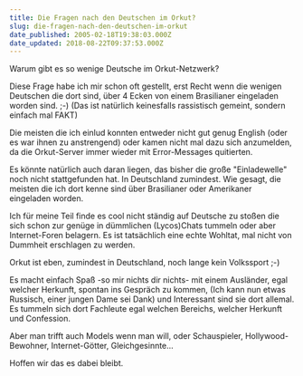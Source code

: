 ```yaml
---
title: Die Fragen nach den Deutschen im Orkut?
slug: die-fragen-nach-den-deutschen-im-orkut
date_published: 2005-02-18T19:38:03.000Z
date_updated: 2018-08-22T09:37:53.000Z
---
```


Warum gibt es so wenige Deutsche im Orkut-Netzwerk?

Diese Frage habe ich mir schon oft gestellt, erst Recht wenn die wenigen Deutschen die dort sind, über 4 Ecken von einem Brasilianer eingeladen worden sind. ;-) (Das ist natürlich keinesfalls rassistisch gemeint, sondern einfach mal FAKT)

Die meisten die ich einlud konnten entweder nicht gut genug English (oder es war ihnen zu anstrengend) oder kamen nicht mal dazu sich anzumelden, da die Orkut-Server immer wieder mit Error-Messages quitierten.

Es könnte natürlich auch daran liegen, das bisher die große "Einladewelle" noch nicht stattgefunden hat. In Deutschland zumindest. Wie gesagt, die meisten die ich dort kenne sind über Brasilianer oder Amerikaner eingeladen worden.

Ich für meine Teil finde es cool nicht ständig auf Deutsche zu stoßen die sich schon zur genüge in dümmlichen (Lycos)Chats tummeln oder aber Internet-Foren belagern. Es ist tatsächlich eine echte Wohltat, mal nicht von Dummheit erschlagen zu werden.

Orkut ist eben, zumindest in Deutschland, noch lange kein Volkssport ;-)

Es macht einfach Spaß -so mir nichts dir nichts- mit einem Ausländer, egal welcher Herkunft, spontan ins Gespräch zu kommen, (Ich kann nun etwas Russisch, einer jungen Dame sei Dank) und Interessant sind sie dort allemal. Es tummeln sich dort Fachleute egal welchen Bereichs, welcher Herkunft und Confession.

Aber man trifft auch Models wenn man will, oder Schauspieler, Hollywood-Bewohner, Internet-Götter, Gleichgesinnte...

Hoffen wir das es dabei bleibt.
